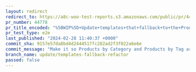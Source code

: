 ```yaml
---
layout: redirect
redirect_to: https://a8c-woo-test-reports.s3.amazonaws.com/public/pr/44778/e2e/index.html
pr_number: 44778
pr_title_encoded: "%5BWIP%5D+Update+templates+that+fallback+to+the+Product+Catalog+template"
pr_test_type: e2e
last_published: "2024-02-28 11:40:37 +0000"
commit_sha: 9157e57da8bd4d2444517fc282ad2f3f022a6e6e
commit_message: "Make it so Products by Category and Products by Tag aren't listed in …"
branch_name: update/templates-fallback-refactor
passed: false
---
```

